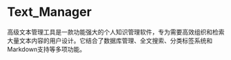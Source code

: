# Text_Manager
高级文本管理工具是一款功能强大的个人知识管理软件，专为需要高效组织和检索大量文本内容的用户设计。它结合了数据库管理、全文搜索、分类标签系统和Markdown支持等多项功能。

